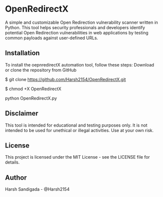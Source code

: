 # OpenRedirectX
A simple and customizable Open Redirection vulnerability scanner written in Python. This tool helps security professionals and developers identify potential Open Redirection vulnerabilities in web applications by testing common payloads against user-defined URLs.

## Installation
To install the oepnredirectX automation tool, follow these steps: Download or clone the repository from GitHub 

$  git clone https://github.com/Harsh2154/OpenRedirectX.git

$  chmod +X OpenRedirectX

python OpenRedirectX.py

## Disclaimer
This tool is intended for educational and testing purposes only. It is not intended to be used for unethical or illegal activities. Use at your own risk.

## License
This project is licensed under the MIT License - see the LICENSE file for details.

## Author
Harsh Sandigada - @Harsh2154
